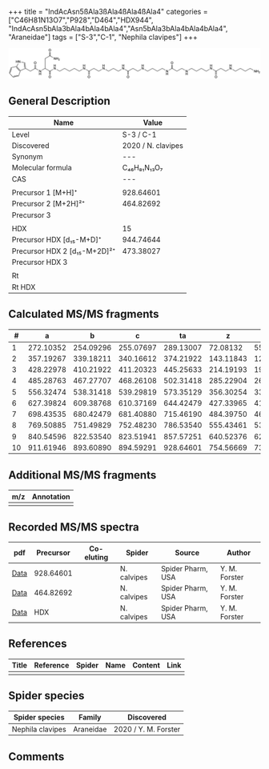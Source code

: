 +++
title = "IndAcAsn5ßAla3ßAla4ßAla4ßAla4"
categories = ["C46H81N13O7","P928","D464","HDX944",
"IndAcAsn5bAla3bAla4bAla4bAla4","Asn5bAla3bAla4bAla4bAla4",
"Araneidae"]
tags = ["S-3","C-1",
"Nephila clavipes"]
+++

![](/img/IndAcAsn5bAla3bAla4bAla4bAla4.png)

## General Description

| Name                       | Value              |
|----------------------------|--------------------|
| Level                      | S-3 / C-1          |
| Discovered                 | 2020 / N. clavipes |
| Synonym                    | ---                |
| Molecular formula          | C₄₆H₈₁N₁₃O₇                   |
| CAS                        | ---                |
|                            |                    |
| Precursor 1 [M+H]⁺         | 928.64601                   |
| Precursor 2 [M+2H]²⁺       | 464.82692                   |
| Precursor 3                |                    |
|                            |                    |
| HDX                        | 15                   |
| Precursor HDX   [d₁₅-M+D]⁺   | 944.74644                   |
| Precursor HDX 2 [d₁₅-M+2D]²⁺ | 473.38027                   |
| Precursor HDX 3            |                    |
|                            |                    |
| Rt                         |                    |
| Rt HDX                     |                    |

## Calculated MS/MS fragments

| # | a         | b         | c         | ta        | z         | y         | tz        |
|---|-----------|-----------|-----------|-----------|-----------|-----------|-----------|
| 1 | 272.10352 | 254.09296 | 255.07697 | 289.13007 | 72.08132 | 55.05477 | 89.10787 |
| 2 | 357.19267 | 339.18211 | 340.16612 | 374.21922 | 143.11843 | 126.09188 | 160.14498 |
| 3 | 428.22978 | 410.21922 | 411.20323 | 445.25633 | 214.19193 | 197.16538 | 231.21848 |
| 4 | 485.28763 | 467.27707 | 468.26108 | 502.31418 | 285.22904 | 268.20249 | 302.25559 |
| 5 | 556.32474 | 538.31418 | 539.29819 | 573.35129 | 356.30254 | 339.27599 | 373.32909 |
| 6 | 627.39824 | 609.38768 | 610.37169 | 644.42479 | 427.33965 | 410.31310 | 444.36620 |
| 7 | 698.43535 | 680.42479 | 681.40880 | 715.46190 | 484.39750 | 467.37095 | 501.42405 |
| 8 | 769.50885 | 751.49829 | 752.48230 | 786.53540 | 555.43461 | 538.40806 | 572.46116 |
| 9 | 840.54596 | 822.53540 | 823.51941 | 857.57251 | 640.52376 | 623.49721 | 657.55031 |
| 10 | 911.61946 | 893.60890 | 894.59291 | 928.64601 | 754.56669 | 737.54014 | 771.59324 |

## Additional MS/MS fragments

| m/z | Annotation |
|-----|------------|
|     |            |

## Recorded MS/MS spectra

| pdf                                             | Precursor | Co-eluting | Spider      | Source                       | Author        |
|-------------------------------------------------|-----------|------------|-------------|------------------------------|---------------|
| [Data](/pdf/N-clavipes/928_IndAcAsn5bAla3bAla4bAla4bAla4_Nc.pdf) | 928.64601 |           | N. calvipes | Spider Pharm, USA | Y. M. Forster |
| [Data](/pdf/N-clavipes/928_IndAcAsn5bAla3bAla4bAla4bAla4_Nc_2.pdf) | 464.82692 |           | N. calvipes | Spider Pharm, USA | Y. M. Forster |
| [Data](/pdf/N-clavipes/928_IndAcAsn5bAla3bAla4bAla4bAla4_Nc_HDX.pdf) | HDX |           | N. calvipes | Spider Pharm, USA | Y. M. Forster |


## References

| Title | Reference | Spider | Name | Content | Link |
|-------|-----------|--------|------|---------|------|
|       |           |        |      |         |      |

## Spider species

| Spider species     | Family     | Discovered           |
|--------------------|------------|----------------------|
| Nephila clavipes | Araneidae | 2020 / Y. M. Forster |


## Comments